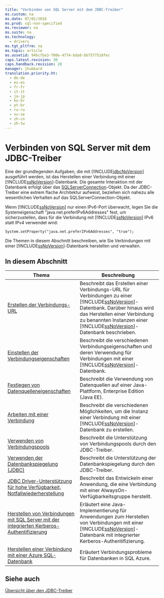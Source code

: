```yaml
---
title: "Verbinden von SQL Server mit dem JDBC-Treiber"
ms.custom: na
ms.date: 07/01/2016
ms.prod: sql-non-specified
ms.reviewer: na
ms.suite: na
ms.technology: 
  - drivers
ms.tgt_pltfrm: na
ms.topic: article
ms.assetid: 94bcfbe3-f00e-4774-bda8-bb7577518fec
caps.latest.revision: 30
caps.handback.revision: 28
manager: jhubbard
translation.priority.ht: 
  - de-de
  - es-es
  - fr-fr
  - it-it
  - ja-jp
  - ko-kr
  - pt-br
  - ru-ru
  - sv-se
  - zh-cn
  - zh-tw
---
```

# Verbinden von SQL Server mit dem JDBC-Treiber
  Eine der grundlegenden Aufgaben, die mit [!INCLUDE[jdbcNoVersion](../content/includes/jdbcNoVersion_md.md)] ausgeführt werden, ist das Herstellen einer Verbindung mit einer [!INCLUDE[ssNoVersion](../content/includes/ssNoVersion_md.md)]\-Datenbank. Die gesamte Interaktion mit der Datenbank erfolgt über das [SQLServerConnection](../content/SQLServerConnection-Class.md)\-Objekt. Da der JDBC\-Treiber eine extrem flache Architektur aufweist, beziehen sich nahezu alle wesentlichen Verhalten auf das SQLServerConnection\-Objekt.  
  
 Wenn [!INCLUDE[ssNoVersion](../content/includes/ssNoVersion_md.md)] nur einen IPv6\-Port überwacht, legen Sie die Systemeigenschaft "java.net.preferIPv6Addresses" fest, um sicherzustellen, dass für die Verbindung mit [!INCLUDE[ssNoVersion](../content/includes/ssNoVersion_md.md)] IPv6 statt IPv4 verwendet wird:  
  
```  
System.setProperty("java.net.preferIPv6Addresses", "true");  
```  
  
 Die Themen in diesem Abschnitt beschreiben, wie Sie Verbindungen mit einer [!INCLUDE[ssNoVersion](../content/includes/ssNoVersion_md.md)]\-Datenbank herstellen und verwalten.  
  
## In diesem Abschnitt  
  
|Thema|Beschreibung|  
|-----------|------------------|  
|[Erstellen der Verbindungs-URL](../content/Building-the-Connection-URL.md)|Beschreibt das Erstellen einer Verbindungs\-URL für Verbindungen zu einer [!INCLUDE[ssNoVersion](../content/includes/ssNoVersion_md.md)]\-Datenbank. Darüber hinaus wird das Herstellen einer Verbindung zu benannten Instanzen einer [!INCLUDE[ssNoVersion](../content/includes/ssNoVersion_md.md)]\-Datenbank beschrieben.|  
|[Einstellen der Verbindungseigenschaften](../content/Setting-the-Connection-Properties.md)|Beschreibt die verschiedenen Verbindungseigenschaften und deren Verwendung für Verbindungen mit einer [!INCLUDE[ssNoVersion](../content/includes/ssNoVersion_md.md)]\-Datenbank.|  
|[Festlegen von Datenquelleneigenschaften](../content/Setting-the-Data-Source-Properties.md)|Beschreibt die Verwendung von Datenquellen auf einer Java\-Plattform, Enterprise Edition \(Java EE\).|  
|[Arbeiten mit einer Verbindung](../content/Working-with-a-Connection.md)|Beschreibt die verschiedenen Möglichkeiten, um die Instanz einer Verbindung mit einer [!INCLUDE[ssNoVersion](../content/includes/ssNoVersion_md.md)]\-Datenbank zu erstellen.|  
|[Verwenden von Verbindungspools](../content/Using-Connection-Pooling.md)|Beschreibt die Unterstützung von Verbindungspools durch den JDBC\-Treiber.|  
|[Verwenden der Datenbankspiegelung &#40;JDBC&#41;](../content/Using-Database-Mirroring--JDBC-.md)|Beschreibt die Unterstützung der Datenbankspiegelung durch den JDBC\-Treiber.|  
|[JDBC Driver-Unterstützung für hohe Verfügbarkeit, Notfallwiederherstellung](../content/JDBC-Driver-Support-for-High-Availability--Disaster-Recovery.md)|Beschreibt das Entwickeln einer Anwendung, die eine Verbindung mit einer AlwaysOn\-Verfügbarkeitsgruppe herstellt.|  
|[Herstellen von Verbindungen mit SQL Server mit der integrierten Kerberos-Authentifizierung](../content/Using-Kerberos-Integrated-Authentication-to-Connect-to-SQL-Server.md)|Erläutert eine Java\-Implementierung für Anwendungen zum Herstellen von Verbindungen mit einer [!INCLUDE[ssNoVersion](../content/includes/ssNoVersion_md.md)]\-Datenbank mit integrierter Kerberos\-Authentifizierung.|  
|[Herstellen einer Verbindung mit einer Azure SQL-Datenbank](../content/Connecting-to-an-Azure-SQL-database.md)|Erläutert Verbindungsprobleme für Datenbanken in SQL Azure.|  
  
## Siehe auch  
 [Übersicht über den JDBC-Treiber](../content/Overview-of-the-JDBC-Driver.md)  
  
  